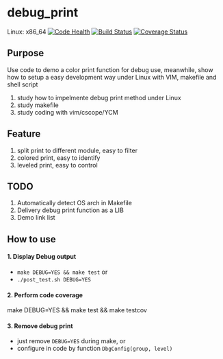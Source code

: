 # debug_print
Linux:
x86_64
[![Code Health](https://landscape.io/github/howhow/debug_print/master/landscape.svg?style=flat)](https://landscape.io/github/howhow/debug_print/master)
[![Build Status](https://travis-ci.org/howhow/debug_print.svg?branch=master)](https://travis-ci.org/howhow/debug_print)
[![Coverage Status](https://coveralls.io/repos/github/howhow/debug_print/badge.svg?branch=master)](https://coveralls.io/github/howhow/debug_print?branch=master)

## Purpose
Use code to demo a color print function for debug use, meanwhile, show how to setup a easy development way under Linux with VIM, makefile and shell script
1. study how to impelmente debug print method under Linux
2. study makefile
3. study coding with vim/cscope/YCM

## Feature
1. split print to different module, easy to filter
2. colored print, easy to identify
3. leveled print, easy to control

## TODO
1. Automatically detect OS arch in Makefile
2. Delivery debug print function as a LIB
3. Demo link list

## How to use
#### 1. Display Debug output
- `make DEBUG=YES && make test` or
- `./post_test.sh DEBUG=YES`
#### 2. Perform code coverage
make DEBUG=YES && make test && make testcov
#### 3. Remove debug print
- just remove `DEBUG=YES` during make, or
- configure in code by function `DbgConfig(group, level)`
